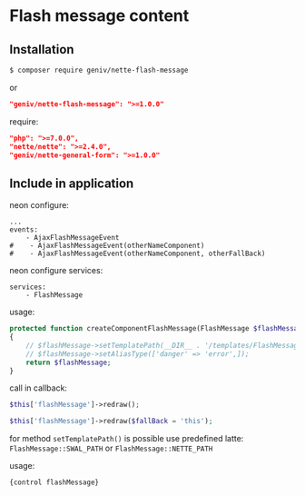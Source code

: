 Flash message content
=====================

Installation
------------
```sh
$ composer require geniv/nette-flash-message
```
or
```json
"geniv/nette-flash-message": ">=1.0.0"
```

require:
```json
"php": ">=7.0.0",
"nette/nette": ">=2.4.0",
"geniv/nette-general-form": ">=1.0.0"
```

Include in application
----------------------
neon configure:
```neon
...
events:
    - AjaxFlashMessageEvent
#    - AjaxFlashMessageEvent(otherNameComponent)
#    - AjaxFlashMessageEvent(otherNameComponent, otherFallBack)
```

neon configure services:
```neon
services:
    - FlashMessage
```

usage:
```php
protected function createComponentFlashMessage(FlashMessage $flashMessage)
{
    // $flashMessage->setTemplatePath(__DIR__ . '/templates/FlashMessage.latte');
    // $flashMessage->setAliasType(['danger' => 'error',]);
    return $flashMessage;
}
```

call in callback:
```php
$this['flashMessage']->redraw();

$this['flashMessage']->redraw($fallBack = 'this');
```

for method `setTemplatePath()` is possible use predefined latte: `FlashMessage::SWAL_PATH` or `FlashMessage::NETTE_PATH`

usage:
```latte
{control flashMessage}
```
